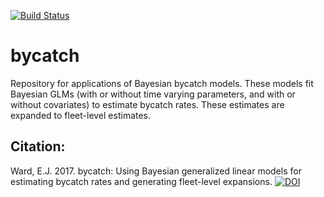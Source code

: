 [![Build Status](https://travis-ci.com/ericward-noaa/bycatch.svg?branch=master)](https://travis-ci.com/ericward-noaa/bycatch)

# bycatch
Repository for applications of Bayesian bycatch models. These models fit Bayesian GLMs (with or without time varying parameters, and with or without covariates) to estimate bycatch rates. These estimates are expanded to fleet-level estimates.

## Citation:
Ward, E.J. 2017. bycatch: Using Bayesian generalized linear models for estimating bycatch rates and generating fleet-level expansions.  [![DOI](https://zenodo.org/badge/85732013.svg)](https://zenodo.org/badge/latestdoi/85732013)
